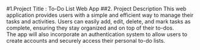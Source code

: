 #1.Project Title :
 To-Do List Web App
##2. Project Description
This web application provides users with a simple and efficient way to manage their tasks and activities.
Users can easily add, edit, delete, and mark tasks as complete, ensuring they stay organized and on top of their to-dos.  
The app will also incorporate an authentication system to allow users to create accounts and securely access their personal to-do lists.
